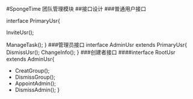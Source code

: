 #SpongeTime 团队管理模块
##接口设计
###普通用户接口
   
interface PrimaryUsr{
    
  InviteUsr();
      
  ManageTask();
}
###管理员接口
interface AdminUsr extends PrimaryUsr{
  DismissUsr();
  ChangeInfo();
}
###创建者接口
####interface RootUsr extends AdminUsr{
  + CreatGroup();
  + DismissGroup();
  + AppointAdmin();
  + DismissAdmin();
}
